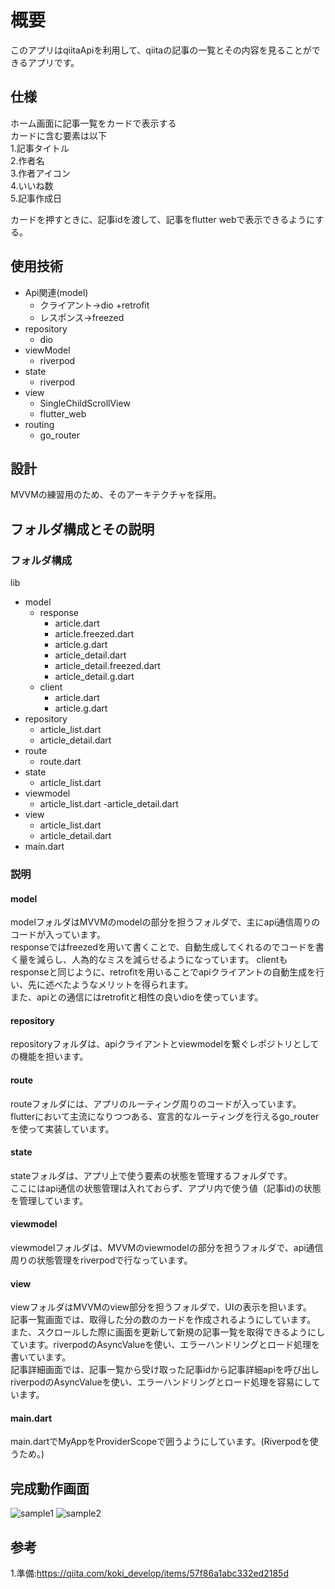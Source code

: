 # 概要

このアプリはqiitaApiを利用して、qiitaの記事の一覧とその内容を見ることができるアプリです。    




## 仕様

ホーム画面に記事一覧をカードで表示する  
カードに含む要素は以下  
1.記事タイトル  
2.作者名  
3.作者アイコン   
4.いいね数  
5.記事作成日  

カードを押すときに、記事idを渡して、記事をflutter webで表示できるようにする。   


## 使用技術

- Api関連(model)
  - クライアント→dio +retrofit
  - レスポンス→freezed
- repository
  - dio 
- viewModel
  - riverpod
- state
  - riverpod
- view
  - SingleChildScrollView
  - flutter_web
- routing
  - go_router


## 設計

MVVMの練習用のため、そのアーキテクチャを採用。


## フォルダ構成とその説明
### フォルダ構成  
lib
  - model
    - response
      - article.dart
      - article.freezed.dart
      - article.g.dart
      - article_detail.dart
      - article_detail.freezed.dart
      - article_detail.g.dart
    - client
      - article.dart   
      - article.g.dart
  - repository
      - article_list.dart
      - article_detail.dart
  - route
    - route.dart
  - state
    - article_list.dart
  - viewmodel
    - article_list.dart
    -article_detail.dart
  - view
    - article_list.dart
    - article_detail.dart
  - main.dart 
 ### 説明
 #### model
 modelフォルダはMVVMのmodelの部分を担うフォルダで、主にapi通信周りのコードが入っています。   
 responseではfreezedを用いて書くことで、自動生成してくれるのでコードを書く量を減らし、人為的なミスを減らせるようになっています。 
 clientもresponseと同じように、retrofitを用いることでapiクライアントの自動生成を行い、先に述べたようなメリットを得られます。   
 また、apiとの通信にはretrofitと相性の良いdioを使っています。   
 #### repository
 repositoryフォルダは、apiクライアントとviewmodelを繋ぐレポジトリとしての機能を担います。
 #### route
 routeフォルダには、アプリのルーティング周りのコードが入っています。  
 flutterにおいて主流になりつつある、宣言的なルーティングを行えるgo_routerを使って実装しています。   
 #### state
 stateフォルダは、アプリ上で使う要素の状態を管理するフォルダです。  
 ここにはapi通信の状態管理は入れておらず、アプリ内で使う値（記事id)の状態を管理しています。
 
 #### viewmodel
 viewmodelフォルダは、MVVMのviewmodelの部分を担うフォルダで、api通信周りの状態管理をriverpodで行なっています。
 #### view
 viewフォルダはMVVMのview部分を担うフォルダで、UIの表示を担います。  
 記事一覧画面では、取得した分の数のカードを作成されるようにしています。   また、スクロールした際に画面を更新して新規の記事一覧を取得できるようにしています。riverpodのAsyncValueを使い、エラーハンドリングとロード処理を書いています。   
 記事詳細画面では、記事一覧から受け取った記事idから記事詳細apiを呼び出しriverpodのAsyncValueを使い、エラーハンドリングとロード処理を容易にしています。
 #### main.dart
 main.dartでMyAppをProviderScopeで囲うようにしています。(Riverpodを使うため。)
 
## 完成動作画面
![sample1](https://github.com/Shintaro1310/flutter_quita/assets/102226429/f54e7e3b-767f-4e9f-bed0-a369faad4542)
![sample2](https://github.com/Shintaro1310/flutter_quita/assets/102226429/c9331704-fd4e-4c56-8f9c-af3b6f4d1a51)



## 参考
1.準備:https://qiita.com/koki_develop/items/57f86a1abc332ed2185d




